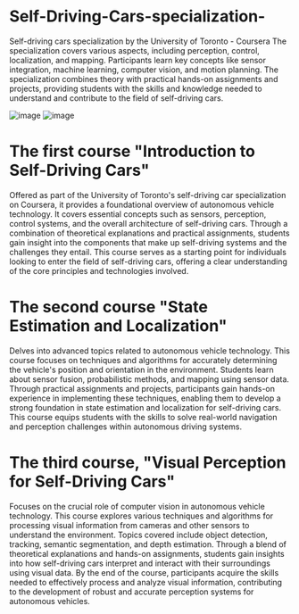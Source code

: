 # Self-Driving-Cars-specialization-
Self-driving cars specialization by the University of Toronto - Coursera
The specialization covers various aspects, including perception, control, localization, and mapping. Participants learn key concepts like sensor integration, machine learning, computer vision, and motion planning. The specialization combines theory with practical hands-on assignments and projects, providing students with the skills and knowledge needed to understand and contribute to the field of self-driving cars.

![image](https://github.com/HayLahav/Self-Driving-Cars-specialization-/assets/111200362/bf9193b3-ba4b-4e64-873d-6fb893956521)   ![image](https://github.com/HayLahav/Self-Driving-Cars-specialization-/assets/111200362/0387b1f6-5b72-4bf9-9e24-22f943c9475f)


# The first course "Introduction to Self-Driving Cars"
Offered as part of the University of Toronto's self-driving car specialization on Coursera, it provides a foundational overview of autonomous vehicle technology. It covers essential concepts such as sensors, perception, control systems, and the overall architecture of self-driving cars. Through a combination of theoretical explanations and practical assignments, students gain insight into the components that make up self-driving systems and the challenges they entail. This course serves as a starting point for individuals looking to enter the field of self-driving cars, offering a clear understanding of the core principles and technologies involved.

# The second course "State Estimation and Localization" 
Delves into advanced topics related to autonomous vehicle technology. This course focuses on techniques and algorithms for accurately determining the vehicle's position and orientation in the environment. Students learn about sensor fusion, probabilistic methods, and mapping using sensor data. Through practical assignments and projects, participants gain hands-on experience in implementing these techniques, enabling them to develop a strong foundation in state estimation and localization for self-driving cars. This course equips students with the skills to solve real-world navigation and perception challenges within autonomous driving systems.

# The third course, "Visual Perception for Self-Driving Cars"  
Focuses on the crucial role of computer vision in autonomous vehicle technology. This course explores various techniques and algorithms for processing visual information from cameras and other sensors to understand the environment. Topics covered include object detection, tracking, semantic segmentation, and depth estimation. Through a blend of theoretical explanations and hands-on assignments, students gain insights into how self-driving cars interpret and interact with their surroundings using visual data. By the end of the course, participants acquire the skills needed to effectively process and analyze visual information, contributing to the development of robust and accurate perception systems for autonomous vehicles.

